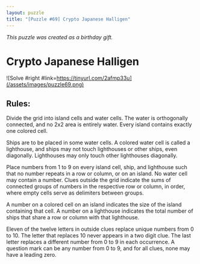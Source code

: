 ```yaml
---
layout: puzzle
title: "[Puzzle #69] Crypto Japanese Halligen"
---
```


*This puzzle was created as a birthday gift.*

# Crypto Japanese Halligen

![Solve #right #link=https://tinyurl.com/2afmp33u](/assets/images/puzzle69.png)

## Rules:

Divide the grid into island cells and water cells. The water is orthogonally connected, and no 2x2 area is entirely water. Every island contains exactly one colored cell.

Ships are to be placed in some water cells. A colored water cell is called a lighthouse, and ships may not touch lighthouses or other ships, even diagonally. Lighthouses may only touch other lighthouses diagonally.

Place numbers from 1 to 9 on every island cell, ship, and lighthouse such that no number repeats in a row or column, or on an island. No water cell may contain a number. Clues outside the grid indicate the sums of connected groups of numbers in the respective row or column, in order, where empty cells serve as delimiters between groups.

A number on a colored cell on an island indicates the size of the island containing that cell. A number on a lighthouse indicates the total number of ships that share a row or column with that lighthouse.

Eleven of the twelve letters in outside clues replace unique numbers from 0 to 10. The letter that replaces 10 never appears in a two digit clue. The last letter replaces a different number from 0 to 9 in each occurrence. A question mark can be any number from 0 to 9, and for all clues, none may have a leading zero. 
